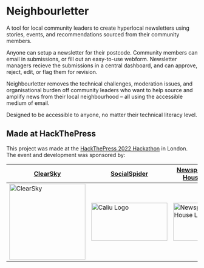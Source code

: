 # Neighbourletter

A tool for local community leaders to create hyperlocal newsletters using stories, events, and recommendations sourced from their community members.

Anyone can setup a newsletter for their postcode. Community members can email in submissions, or fill out an easy-to-use webform. Newsletter managers recieve the submissions in a central dashboard, and can approve, reject, edit, or flag them for revision.

Neighbourletter removes the technical challenges, moderation issues, and organisational burden off community leaders who want to help source and amplify news from their local neighbourhood – all using the accessible medium of email.

Designed to be accessible to anyone, no matter their technical literacy level.

## Made at HackThePress

This project was made at the [HackThePress 2022 Hackathon](https://www.hackthepress.org/2022-hackathon/) in London.
The event and development was sponsored by:

| [ClearSky](https://www.clearskypublishing.co.uk/)                                                                                                                                                        | [SocialSpider](http://socialspider.com/)                                                                                                                    | [Newspeak House](https://newspeak.house/)                                                                                                 |
| -------------------------------------------------------------------------------------------------------------------------------------------------------------------------------------------------------- | ----------------------------------------------------------------------------------------------------------------------------------------------------------- | ----------------------------------------------------------------------------------------------------------------------------------------- |
| <img src="https://images.squarespace-cdn.com/content/v1/61767aada73f35496b76441e/3aa0a049-7dab-4a5b-ba27-0c6fd1a36d9b/ClearSkyLogoTransparent-07.png?format=1500w" alt="ClearSky" style="width:200px;"/> | <img src="https://res.cloudinary.com/gived/image/upload/v1624480303/WFE_Logomark_Cropped_vkx4rw.svg" height="100px" alt="Caliu Logo" style="width:200px;"/> | <img src="https://pbs.twimg.com/profile_images/1465338920401608714/rc5GDPgc_400x400.jpg" alt="Newspeak House Logo" style="width:100px;"/> |
